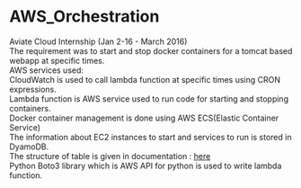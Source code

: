 # AWS_Orchestration
Aviate  Cloud Internship (Jan 2-16 - March 2016)<br>
The requirement was to start and stop docker containers for a tomcat based webapp at specific times.<br>
AWS services used:<br>
CloudWatch is used to call lambda function at specific times using CRON expressions. <br>
Lambda function is AWS service used to run code for starting and stopping containers.<br>
Docker container management is done using AWS ECS(Elastic Container Service)<br>
The information about EC2 instances to start and services to run is stored in DyamoDB.<br>
The structure of table is given in documentation : <a href="https://github.com/sanu11/AWS_Orchestration/edit/master/ECS.txt">here</a><br>
Python Boto3 library which is AWS API for python is used to write lambda function.






